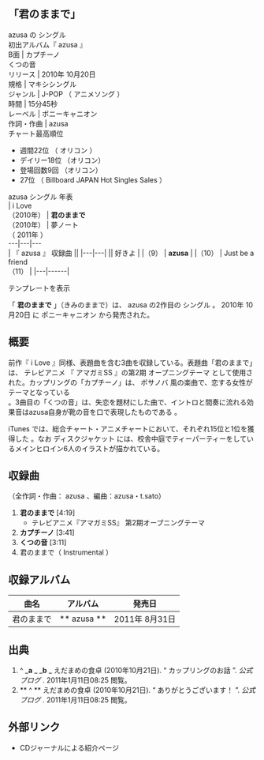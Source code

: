 「君のままで」  
---  
azusa  の  シングル  
初出アルバム『  azusa  』  
B面  |  カプチーノ   
くつの音  
リリース  |  2010年  10月20日   
規格  |  マキシシングル   
ジャンル  |  J-POP  （  アニメソング  ）   
時間  |  15分45秒   
レーベル  |  ポニーキャニオン   
作詞・作曲  |  azusa   
チャート最高順位  
  
  * 週間22位  （  オリコン  ） 
  * デイリー18位  （オリコン） 
  * 登場回数9回  （オリコン） 
  * 27位  （  Billboard JAPAN Hot Singles Sales  ） 

  
azusa  シングル 年表  
|  i Love  
（2010年）  |  **君のままで**   
（2010年）  |  夢ノート    
（  2011年  ）  
---|---|---  
|  『  azusa  』  収録曲  ||
|---|---|
||  好きよ  |
|（9）  |  **azusa**   |
|（10）  |  Just be a friend   <br>（11）  |
|---|------|
  
テンプレートを表示  
  
「 **君のままで** 」（きみのままで）は、  azusa  の2作目の  シングル  。  2010年  10月20日  に  ポニーキャニオン
から発売された。

##  概要



前作『  i Love  』同様、表題曲を含む3曲を収録している。表題曲「君のままで」は、  テレビアニメ  『  アマガミSS  』の第2期
オープニングテーマ  として使用された。カップリングの「カプチーノ」は、  ボサノバ  風の楽曲で、恋する女性がテーマとなっている  
。3曲目の「くつの音」は、失恋を題材にした曲で、イントロと間奏に流れる効果音はazusa自身が靴の音を口で表現したものである    。

iTunes  では、総合チャート・アニメチャートにおいて、それぞれ15位と1位を獲得した    。なお  ディスクジャケット
には、校舎中庭でティーパーティーをしているメインヒロイン6人のイラストが描かれている。

##  収録曲



（全作詞・作曲：  azusa  、編曲：azusa・t.sato）

  1. **君のままで** [4:19] 
     * テレビアニメ『アマガミSS』 第2期オープニングテーマ 
  2. **カプチーノ** [3:41] 
  3. **くつの音** [3:11] 
  4. 君のままで（  Instrumental  ） 

##  収録アルバム



曲名  |  アルバム  |  発売日   
---|---|---  
君のままで  |  ** azusa  ** |  2011年  8月31日   
  
##  出典



  1. ^  _**a** _ _**b** _ えだまめの食卓 (2010年10月21日). “  カップリングのお話  ”. _公式ブログ_ .  2011年1月11日08:25  閲覧。 
  2. ** ^  ** えだまめの食卓 (2010年10月21日). “  ありがとうございます！  ”. _公式ブログ_ .  2011年1月11日08:25  閲覧。 

##  外部リンク



  * CDジャーナルによる紹介ページ 

